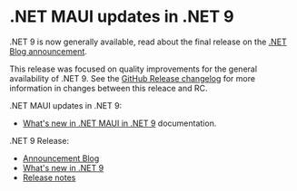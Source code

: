 # .NET MAUI updates in .NET 9

.NET 9 is now generally available, read about the final release on the [.NET Blog announcement](https://aka.ms/dotnet9).

This release was focused on quality improvements for the general availability of .NET 9. See the [GitHub Release changelog](https://github.com/dotnet/maui/releases/tag/9.0.0) for more information in changes between this releace and RC.

.NET MAUI updates in .NET 9:

* [What's new in .NET MAUI in .NET 9](https://learn.microsoft.com/dotnet/maui/whats-new/dotnet-9) documentation.

.NET 9 Release:

* [Announcement Blog](https://aka.ms/dotnet9)
* [What's new in .NET 9](https://learn.microsoft.com/dotnet/core/whats-new/dotnet-9/overview)
* [Release notes](README.md)

